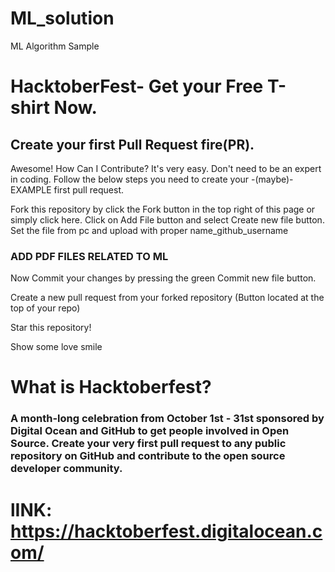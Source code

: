 # ML_solution
ML Algorithm Sample


# HacktoberFest- Get your Free T-shirt Now.
## Create your first Pull Request fire(PR).

Awesome! How Can I Contribute?
It's very easy. Don't need to be an expert in coding. Follow the below steps you need to create your -(maybe)- EXAMPLE first pull request.

Fork this repository by click the Fork button in the top right of this page or simply click here.
Click on Add File button and select Create new file button.
Set the file from pc and upload with proper name_github_username 


### ADD PDF FILES RELATED TO ML


Now Commit your changes by pressing the green Commit new file button.

Create a new pull request from your forked repository (Button located at the top of your repo)

Star this repository!

Show some love smile


# What is Hacktoberfest?

### A month-long celebration from October 1st - 31st sponsored by Digital Ocean and GitHub to get people involved in Open Source. Create your very first pull request to any public repository on GitHub and contribute to the open source developer community.

# lINK: https://hacktoberfest.digitalocean.com/











